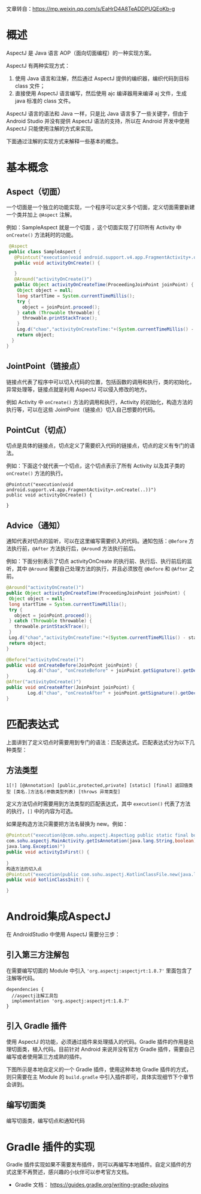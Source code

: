 文章转自：https://mp.weixin.qq.com/s/EaHrD4A8TeADDPUQEoKb-g

# 概述

AspectJ 是 Java 语言 AOP（面向切面编程）的一种实现方案。

AspectJ 有两种实现方式：

1. 使用 Java 语言和注解，然后通过 AspectJ 提供的编织器，编织代码到目标 class 文件；
2. 直接使用 AspectJ 语言编写，然后使用 ajc 编译器用来编译 aj 文件，生成 java 标准的 class 文件。

AspectJ 语言的语法和 Java 一样，只是比 Java 语言多了一些关键字，但由于 Android Studio 并没有提供 AspectJ 语法的支持，所以在 Android 开发中使用 AspectJ 只能使用注解的方式来实现。

下面通过注解的实现方式来解释一些基本的概念。



# 基本概念

##  Aspect（切面）

一个切面是一个独立的功能实现，一个程序可以定义多个切面，定义切面需要新建一个类并加上 `@Aspect` 注解。

例如：SampleAspect 就是一个切面 ，这个切面实现了打印所有 Activity 中 `onCreate()` 方法耗时的功能。

```java
 @Aspect
 public class SampleAspect {
   @Pointcut("execution(void android.support.v4.app.FragmentActivity+.onCreate(..))")
   public void activityOnCreate() {

   }
   @Around("activityOnCreate()")
   public Object activityOnCreateTime(ProceedingJoinPoint joinPoint) {
    Object object = null;
    long startTime = System.currentTimeMillis();
    try {
      object = joinPoint.proceed();
    } catch (Throwable throwable) {
      throwable.printStackTrace();
    }
    Log.d("chao","activityOnCreateTime:"+(System.currentTimeMillis() - startTime));
    return object;
  }
}
```



##  JointPoint（链接点）

链接点代表了程序中可以切入代码的位置，包括函数的调用和执行，类的初始化，异常处理等，链接点就是利用 AspectJ 可以侵入修改的地方。

例如 Activity 中 `onCreate()` 方法的调用和执行，Activity 的初始化，构造方法的执行等，可以在这些 JointPoint（链接点）切入自己想要的代码。





## PointCut（切点）

切点是具体的链接点，切点定义了需要织入代码的链接点，切点的定义有专门的语法。

例如：下面这个就代表一个切点，这个切点表示了所有 Activity 以及其子类的 `onCreate()` 方法的执行。

```
@Pointcut("execution(void android.support.v4.app.FragmentActivity+.onCreate(..))")
public void activityOnCreate() {

}
```



## Advice（通知）

通知代表对切点的监听，可以在这里编写需要织入的代码。通知包括：`@Before` 方法执行前，`@After` 方法执行后，`@Aroun`d 方法执行前后。

例如：下面分别表示了切点 activityOnCreate 的执行前、执行后、执行前后的监听，其中 `@Around` 需要自己处理方法的执行，并且必须放在 `@Before` 和 `@After` 之前。

```java
@Around("activityOnCreate()")
public Object activityOnCreateTime(ProceedingJoinPoint joinPoint) {
 Object object = null;
 long startTime = System.currentTimeMillis();
 try {
   object = joinPoint.proceed();
 } catch (Throwable throwable) {
   throwable.printStackTrace();
 }
 Log.d("chao","activityOnCreateTime:"+(System.currentTimeMillis() - startTime));
 return object;
}

@Before("activityOnCreate()")
public void onCreateBefore(JoinPoint joinPoint) {
 		Log.d("chao", "onCreateBefore" + joinPoint.getSignature().getDeclaringType() + ":" + joinPoint.getSignature().getDeclaringTypeName());
}
@After("activityOnCreate()")
public void onCreateAfter(JoinPoint joinPoint) {
 		Log.d("chao", "onCreateAfter" + joinPoint.getSignature().getDeclaringType() + ":" + 		  joinPoint.getSignature().getDeclaringTypeName());
}
```



# 匹配表达式

上面讲到了定义切点时需要用到专门的语法：匹配表达式。匹配表达式分为以下几种类型：

## 方法类型

```
1[!] [@Annotation] [public,protected,private] [static] [final] 返回值类型 [类名.]方法名(参数类型列表) [throws 异常类型]
```

定义方法切点时需要用到方法类型的匹配表达式，其中 `execution()` 代表了方法的执行，`[]` 中的内容为可选。

如果是构造方法只需要把方法名替换为 new。例如：

```java
@Pointcut("execution(@com.sohu.aspectj.AspectLog public static final boolean
com.sohu.aspectj.MainActivity.getIsAnnotation(java.lang.String,boolean)throws 
java.lang.Exception)")
public void activityIsFirst() {
 
}
构造方法的切入点
@Pointcut("execution(public com.sohu.aspectj.KotlinClassFile.new(java.lang.String,boolean))")
public void kotlinClassInit() {

}
```







# Android集成AspectJ

在 AndroidStudio 中使用 AspectJ 需要分三步：

## 引入第三方注解包

在需要编写切面的 Module 中引入 `'org.aspectj:aspectjrt:1.8.7'` 里面包含了注解等代码。

```
dependencies {
  //aspectj注解工具包
  implementation 'org.aspectj:aspectjrt:1.8.7'
}
```

## 引入 Gradle 插件

使用 AspectJ 的功能，必须通过插件来处理插入的代码。Gradle 插件的作用是处理切面类，植入代码。目前针对 Android 来说并没有官方 Gradle 插件，需要自己编写或者使用第三方成熟的插件。

下图所示是本地自定义的一个 Gradle 插件，使用这种本地 Gradle 插件的方式，则只需要在主 Module 的 `build.gradle` 中引入插件即可，具体实现细节下个章节会讲到。

## 编写切面类

编写切面类，编写切点和通知代码



# Gradle 插件的实现

Gradle 插件实现如果不需要发布插件，则可以再编写本地插件。自定义插件的方式这里不再赘述，感兴趣的小伙伴可以参考官方文档。

- Gradle 文档：
  https://guides.gradle.org/writing-gradle-plugins













